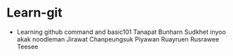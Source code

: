 # Learn-git
- Learning github command and basic101
Tanapat Bunharn
Sudkhet inyoo akak noodleman
Jirawat Chanpeungsuk
Piyawan Ruayruen
Rusrawee Teesee